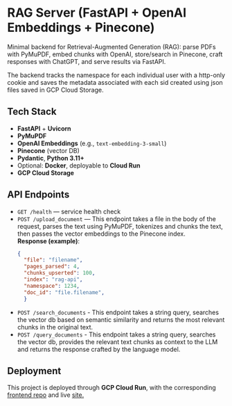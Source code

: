 # RAG Server (FastAPI + OpenAI Embeddings + Pinecone)

Minimal backend for Retrieval-Augmented Generation (RAG): parse PDFs with PyMuPDF, embed chunks with OpenAI, store/search in Pinecone, craft responses with ChatGPT, and serve results via FastAPI.

The backend tracks the namespace for each individual user with a http-only cookie and saves the metadata associated with each sid created using json files saved in GCP Cloud Storage.

## Tech Stack
- **FastAPI** + **Uvicorn**
- **PyMuPDF**
- **OpenAI Embeddings** (e.g., `text-embedding-3-small`)
- **Pinecone** (vector DB)
- **Pydantic**, **Python 3.11+**
- Optional: **Docker**, deployable to **Cloud Run**
- **GCP Cloud Storage**

## API Endpoints
- `GET /health` — service health check
- `POST /upload_document` — This endpoint takes a file in the body of the request, parses the text using PyMuPDF, tokenizes and chunks the text, then passes the vector embeddings to the Pinecone index.<br>
  **Response (example)**:
  ```json
  {
    "file": "filename",
    "pages_parsed": 4,
    "chunks_upserted": 100,
    "index": "rag-api",
    "namespace": 1234,
    "doc_id": "file.filename",
    }
- `POST /search_documents` - This endpoint takes a string query, searches the vector db based on semantic similarity and returns the most relevant chunks in the original text.
- `POST /query_documents` - This endpoint takes a string query, searches the vector db, provides the relevant text chunks as context to the LLM and returns the response crafted by the language model.

## Deployment
This project is deployed through **GCP Cloud Run**, with the corresponding [frontend repo](https://github.com/uelski/rag-context-client) and live [site.](https://rag.uelski.dev/)
